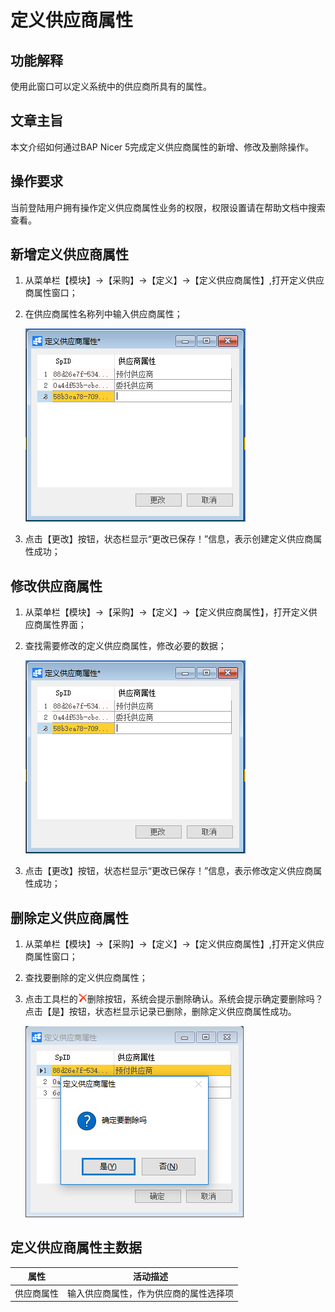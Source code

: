 # 定义供应商属性

## 功能解释

使用此窗口可以定义系统中的供应商所具有的属性。

## 文章主旨

本文介绍如何通过BAP Nicer 5完成定义供应商属性的新增、修改及删除操作。

## 操作要求

当前登陆用户拥有操作定义供应商属性业务的权限，权限设置请在帮助文档中搜索查看。

## 新增定义供应商属性

1. 从菜单栏【模块】->【采购】->【定义】->【定义供应商属性】,打开定义供应商属性窗口；

2. 在供应商属性名称列中输入供应商属性；

   ![](images/gys1.png)

3. 点击【更改】按钮，状态栏显示“更改已保存！”信息，表示创建定义供应商属性成功；

## 修改供应商属性

1. 从菜单栏【模块】->【采购】->【定义】->【定义供应商属性】，打开定义供应商属性界面；

2. 查找需要修改的定义供应商属性，修改必要的数据；

   ![](images/gys2.png)

3. 点击【更改】按钮，状态栏显示“更改已保存！”信息，表示修改定义供应商属性成功；

## 删除定义供应商属性

1. 从菜单栏【模块】->【采购】->【定义】->【定义供应商属性】,打开定义供应商属性窗口；

2. 查找要删除的定义供应商属性；

3. 点击工具栏的![](images/cgdel.png)删除按钮，系统会提示删除确认。系统会提示确定要删除吗？点击【是】按钮，状态栏显示记录已删除，删除定义供应商属性成功。

   ![](images/gys3.png)

## 定义供应商属性主数据

| 属性       | 活动描述                               |
| ---------- | -------------------------------------- |
| 供应商属性 | 输入供应商属性，作为供应商的属性选择项 |

